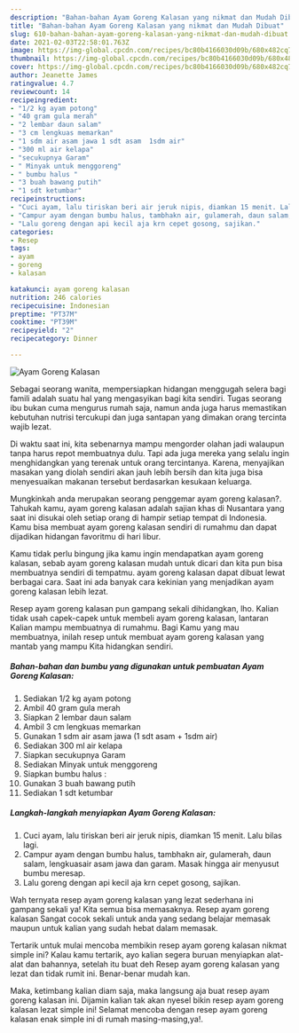 ```yaml
---
description: "Bahan-bahan Ayam Goreng Kalasan yang nikmat dan Mudah Dibuat"
title: "Bahan-bahan Ayam Goreng Kalasan yang nikmat dan Mudah Dibuat"
slug: 610-bahan-bahan-ayam-goreng-kalasan-yang-nikmat-dan-mudah-dibuat
date: 2021-02-03T22:58:01.763Z
image: https://img-global.cpcdn.com/recipes/bc80b4166030d09b/680x482cq70/ayam-goreng-kalasan-foto-resep-utama.jpg
thumbnail: https://img-global.cpcdn.com/recipes/bc80b4166030d09b/680x482cq70/ayam-goreng-kalasan-foto-resep-utama.jpg
cover: https://img-global.cpcdn.com/recipes/bc80b4166030d09b/680x482cq70/ayam-goreng-kalasan-foto-resep-utama.jpg
author: Jeanette James
ratingvalue: 4.7
reviewcount: 14
recipeingredient:
- "1/2 kg ayam potong"
- "40 gram gula merah"
- "2 lembar daun salam"
- "3 cm lengkuas memarkan"
- "1 sdm air asam jawa 1 sdt asam  1sdm air"
- "300 ml air kelapa"
- "secukupnya Garam"
- " Minyak untuk menggoreng"
- " bumbu halus "
- "3 buah bawang putih"
- "1 sdt ketumbar"
recipeinstructions:
- "Cuci ayam, lalu tiriskan beri air jeruk nipis, diamkan 15 menit. Lalu bilas lagi."
- "Campur ayam dengan bumbu halus, tambhakn air, gulamerah, daun salam, lengkuasair asam jawa dan garam. Masak hingga air menyusut bumbu meresap."
- "Lalu goreng dengan api kecil aja krn cepet gosong, sajikan."
categories:
- Resep
tags:
- ayam
- goreng
- kalasan

katakunci: ayam goreng kalasan 
nutrition: 246 calories
recipecuisine: Indonesian
preptime: "PT37M"
cooktime: "PT39M"
recipeyield: "2"
recipecategory: Dinner

---
```



![Ayam Goreng Kalasan](https://img-global.cpcdn.com/recipes/bc80b4166030d09b/680x482cq70/ayam-goreng-kalasan-foto-resep-utama.jpg)

Sebagai seorang wanita, mempersiapkan hidangan menggugah selera bagi famili adalah suatu hal yang mengasyikan bagi kita sendiri. Tugas seorang ibu bukan cuma mengurus rumah saja, namun anda juga harus memastikan kebutuhan nutrisi tercukupi dan juga santapan yang dimakan orang tercinta wajib lezat.

Di waktu  saat ini, kita sebenarnya mampu mengorder olahan jadi walaupun tanpa harus repot membuatnya dulu. Tapi ada juga mereka yang selalu ingin menghidangkan yang terenak untuk orang tercintanya. Karena, menyajikan masakan yang diolah sendiri akan jauh lebih bersih dan kita juga bisa menyesuaikan makanan tersebut berdasarkan kesukaan keluarga. 



Mungkinkah anda merupakan seorang penggemar ayam goreng kalasan?. Tahukah kamu, ayam goreng kalasan adalah sajian khas di Nusantara yang saat ini disukai oleh setiap orang di hampir setiap tempat di Indonesia. Kamu bisa membuat ayam goreng kalasan sendiri di rumahmu dan dapat dijadikan hidangan favoritmu di hari libur.

Kamu tidak perlu bingung jika kamu ingin mendapatkan ayam goreng kalasan, sebab ayam goreng kalasan mudah untuk dicari dan kita pun bisa membuatnya sendiri di tempatmu. ayam goreng kalasan dapat dibuat lewat berbagai cara. Saat ini ada banyak cara kekinian yang menjadikan ayam goreng kalasan lebih lezat.

Resep ayam goreng kalasan pun gampang sekali dihidangkan, lho. Kalian tidak usah capek-capek untuk membeli ayam goreng kalasan, lantaran Kalian mampu membuatnya di rumahmu. Bagi Kamu yang mau membuatnya, inilah resep untuk membuat ayam goreng kalasan yang mantab yang mampu Kita hidangkan sendiri.

<!--inarticleads1-->

##### Bahan-bahan dan bumbu yang digunakan untuk pembuatan Ayam Goreng Kalasan:

1. Sediakan 1/2 kg ayam potong
1. Ambil 40 gram gula merah
1. Siapkan 2 lembar daun salam
1. Ambil 3 cm lengkuas memarkan
1. Gunakan 1 sdm air asam jawa (1 sdt asam + 1sdm air)
1. Sediakan 300 ml air kelapa
1. Siapkan secukupnya Garam
1. Sediakan  Minyak untuk menggoreng
1. Siapkan  bumbu halus :
1. Gunakan 3 buah bawang putih
1. Sediakan 1 sdt ketumbar




<!--inarticleads2-->

##### Langkah-langkah menyiapkan Ayam Goreng Kalasan:

1. Cuci ayam, lalu tiriskan beri air jeruk nipis, diamkan 15 menit. Lalu bilas lagi.
1. Campur ayam dengan bumbu halus, tambhakn air, gulamerah, daun salam, lengkuasair asam jawa dan garam. Masak hingga air menyusut bumbu meresap.
1. Lalu goreng dengan api kecil aja krn cepet gosong, sajikan.




Wah ternyata resep ayam goreng kalasan yang lezat sederhana ini gampang sekali ya! Kita semua bisa memasaknya. Resep ayam goreng kalasan Sangat cocok sekali untuk anda yang sedang belajar memasak maupun untuk kalian yang sudah hebat dalam memasak.

Tertarik untuk mulai mencoba membikin resep ayam goreng kalasan nikmat simple ini? Kalau kamu tertarik, ayo kalian segera buruan menyiapkan alat-alat dan bahannya, setelah itu buat deh Resep ayam goreng kalasan yang lezat dan tidak rumit ini. Benar-benar mudah kan. 

Maka, ketimbang kalian diam saja, maka langsung aja buat resep ayam goreng kalasan ini. Dijamin kalian tak akan nyesel bikin resep ayam goreng kalasan lezat simple ini! Selamat mencoba dengan resep ayam goreng kalasan enak simple ini di rumah masing-masing,ya!.

